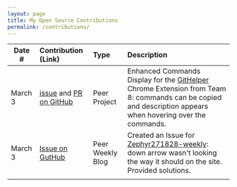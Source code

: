 ```yaml
---
layout: page
title: My Open Source Contributions
permalink: /contributions/
---
```


<!--
Type of the contribution should be "Wikipedia edit", "OpenStreet Map feature", "Documentation", "Course website", "Blog",
"Browser Add-on", etc.

The description should include a brief summary of what you did.

The link should bring us to a public page that shows your contribution. 

Replace the first row with your own contribution. 

-->





| Date #       | Contribution (Link)  | Type  | Description |
|---|:---|:---|:---|
| March 3   | [issue](https://github.com/danny031103/OSSD_group_Extension/issues/1) and [PR on GitHub](https://github.com/danny031103/OSSD_group_Extension/pull/2)    | Peer Project    |   Enhanced Commands Display for the [GitHelper](https://github.com/danny031103/OSSD_group_Extension) Chrome Extension from Team 8: commands can be copied and description appears when hovering over the commands.   |
|   March 3  |  [Issue on GutHub](https://github.com/ossd-s25/Zephyr271828-weekly/issues/2)   |  Peer Weekly Blog   |  Created an Issue for [Zephyr271828-weekly](https://github.com/ossd-s25/Zephyr271828-weekly): down arrow wasn't looking the way it should on the site. Provided solutions.    |
|     |     |     |      |
